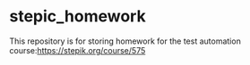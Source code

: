 # stepic_homework
This repository is for storing homework for the test automation course:https://stepik.org/course/575